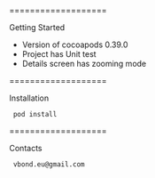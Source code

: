 
===================

Getting Started

 - Version of cocoapods 0.39.0
 - Project has Unit test
 - Details screen has zooming mode

===================

Installation

     pod install


===================

Contacts

     vbond.eu@gmail.com
